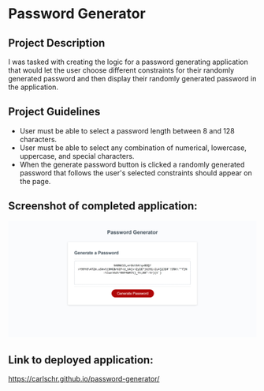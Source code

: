 # Password Generator

## Project Description
I was tasked with creating the logic for a password generating application that would let the user choose different constraints for their randomly generated password and then display their randomly generated password in the application.

## Project Guidelines
* User must be able to select a password length between 8 and 128 characters.
* User must be able to select any combination of numerical, lowercase, uppercase, and special characters.
* When the generate password button is clicked a randomly generated password that follows the user's selected constraints should appear on the page.

## Screenshot of completed application:
![password generator website](./images/screenshot.png)

## Link to deployed application:
https://carlschr.github.io/password-generator/
